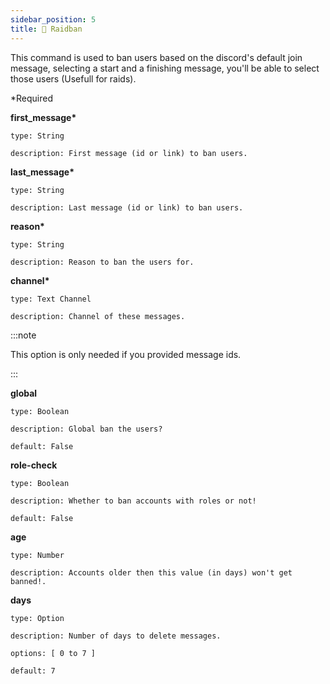 ```yaml
---
sidebar_position: 5
title: 🚨 Raidban
---
```


This command is used to ban users based on the discord's default join message, selecting a start and a finishing message, you'll be able to select those users (Usefull for raids).

\*Required

**first_message\***

    type: String

    description: First message (id or link) to ban users.

**last_message\***

    type: String

    description: Last message (id or link) to ban users.

**reason\***

    type: String

    description: Reason to ban the users for.

**channel\***

    type: Text Channel

    description: Channel of these messages.

:::note

This option is only needed if you provided message ids.

:::

**global**

    type: Boolean

    description: Global ban the users?

    default: False

**role-check**

    type: Boolean

    description: Whether to ban accounts with roles or not!

    default: False

**age**

    type: Number

    description: Accounts older then this value (in days) won't get banned!.

**days**

    type: Option

    description: Number of days to delete messages.

    options: [ 0 to 7 ]

    default: 7
    